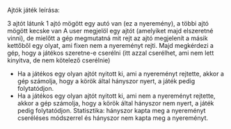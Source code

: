 Ajtók játék leírása:

3 ajtót látunk
1 ajtó mögött egy autó van (ez a nyeremény), a többi ajtó mögött kecske van
A user megjelöl egy ajtót (amelyiket majd elszeretné vinni), de mielőtt a gép megmutatná mit rejt az ajtó megjelenít a másik kettőből egy olyat, ami fixen nem a nyereményt rejti.
Majd megkérdezi a gép, hogy a játékos szeretne-e cserélni (itt azzal cserélhet, ami nem lett kinyitva, de nem kötelező cserélnie)
- Ha a játékos egy olyan ajtót nyitott ki, ami a nyereményt rejtette, akkor a gép számolja, hogy a körök által hányszor nyert, a játék pedig folytatódjon.
- Ha a játékos egy olyan ajtót nyitott ki, ami nem a nyereményt rejtette, akkor a gép számolja, hogy a körök által hányszor nem nyert, a játék pedig folytatódjon.
Statisztika: hányszor kapta meg a nyereményt cseréléses módszerrel és hányszor nem kapta meg a nyereményt.


